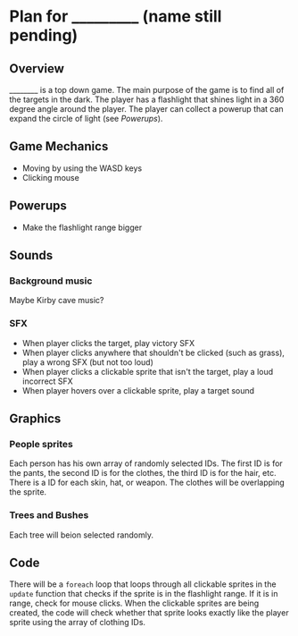 # Plan for _________ (name still pending)

## Overview
________ is a top down game. The main purpose of the game is to find all of the targets in the dark. The player has a flashlight that shines light in a 360 degree angle around the player. The player can collect a powerup that can expand the circle of light (see *Powerups*).

## Game Mechanics
 - Moving by using the WASD keys
 - Clicking mouse

## Powerups
 - Make the flashlight range bigger

## Sounds
### Background music
Maybe Kirby cave music?

### SFX
 - When player clicks the target, play victory SFX
 - When player clicks anywhere that shouldn't be clicked (such as grass), play a wrong SFX (but not too loud)
 - When player clicks a clickable sprite that isn't the target, play a loud incorrect SFX
 - When player hovers over a clickable sprite, play a target sound

## Graphics
### People sprites
Each person has his own array of randomly selected IDs. The first ID is for the pants, the second ID is for the clothes, the third ID is for the hair, etc. There is a ID for each skin, hat, or weapon. The clothes will be overlapping the sprite.

### Trees and Bushes
Each tree will beion selected randomly.

## Code
There will be a `foreach` loop that loops through all clickable sprites in the `update` function that checks if the sprite is in the flashlight range. If it is in range, check for mouse clicks.
When the clickable sprites are being created, the code will check whether that sprite looks exactly like the player sprite using the array of clothing IDs.
